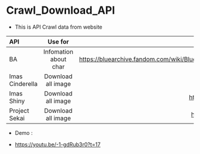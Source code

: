 # Crawl_Download_API

 - This is API Crawl data from website 
  



| API | Use for | Link website crawl |
| :---         |     :---:      |          ---: |
| BA  | Infomation about char  | https://bluearchive.fandom.com/wiki/Blue_Archive/Student_Profile |
| Imas Cinderella  | Download all image | https://starlight.kirara.ca/ | 
| Imas Shiny  | Download all image | https://imassc.gamedbs.jp/ | 
| Project Sekai  | Download all image | https://pjsekai.gamedbs.jp | 


- Demo :

- https://youtu.be/-1-gdRub3r0?t=17
